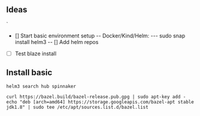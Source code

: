 

## Ideas
`
- [] Start basic environment setup
-- Docker/Kind/Helm: 
--- sudo snap install helm3
-- [] Add helm repos

- [ ] Test blaze install




## Install basic

```
helm3 search hub spinnaker
```
```
curl https://bazel.build/bazel-release.pub.gpg | sudo apt-key add -
echo "deb [arch=amd64] https://storage.googleapis.com/bazel-apt stable jdk1.8" | sudo tee /etc/apt/sources.list.d/bazel.list
```